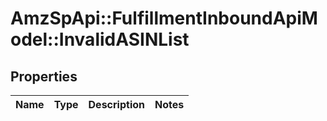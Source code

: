 # AmzSpApi::FulfillmentInboundApiModel::InvalidASINList

## Properties
Name | Type | Description | Notes
------------ | ------------- | ------------- | -------------



